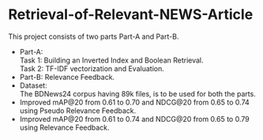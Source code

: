 # Retrieval-of-Relevant-NEWS-Article

This project consists of two parts Part-A and Part-B.
- Part-A:
<br>Task 1: Building an Inverted Index and Boolean Retrieval.
<br>Task 2: TF-IDF vectorization and Evaluation.
- Part-B: Relevance Feedback.
- Dataset:
<br>The BDNews24 corpus having 89k files, is to be used for both the parts.
- Improved mAP@20 from 0.61 to 0.70 and NDCG@20 from 0.65 to 0.74 using Pseudo Relevance Feedback.
- Improved mAP@20 from 0.61 to 0.74 and NDCG@20 from 0.65 to 0.79 using Relevance Feedback.
